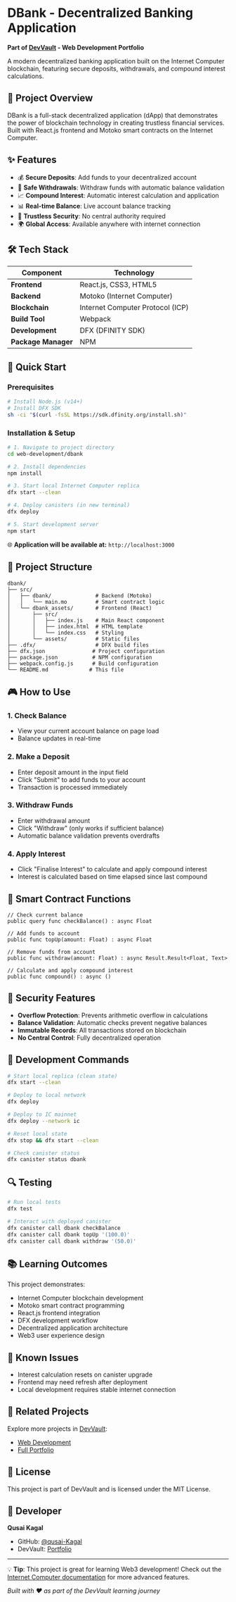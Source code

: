 # DBank - Decentralized Banking Application

**Part of [DevVault](https://github.com/qusai-Kagal/DevVault) - Web Development Portfolio**

A modern decentralized banking application built on the Internet Computer blockchain, featuring secure deposits, withdrawals, and compound interest calculations.

## 🎯 Project Overview

DBank is a full-stack decentralized application (dApp) that demonstrates the power of blockchain technology in creating trustless financial services. Built with React.js frontend and Motoko smart contracts on the Internet Computer.

## ✨ Features

- 💰 **Secure Deposits**: Add funds to your decentralized account
- 💸 **Safe Withdrawals**: Withdraw funds with automatic balance validation
- 📈 **Compound Interest**: Automatic interest calculation and application
- 📊 **Real-time Balance**: Live account balance tracking
- 🔐 **Trustless Security**: No central authority required
- 🌍 **Global Access**: Available anywhere with internet connection

## 🛠️ Tech Stack

| Component | Technology |
|-----------|------------|
| **Frontend** | React.js, CSS3, HTML5 |
| **Backend** | Motoko (Internet Computer) |
| **Blockchain** | Internet Computer Protocol (ICP) |
| **Build Tool** | Webpack |
| **Development** | DFX (DFINITY SDK) |
| **Package Manager** | NPM |

## 🚀 Quick Start

### Prerequisites
```bash
# Install Node.js (v14+)
# Install DFX SDK
sh -ci "$(curl -fsSL https://sdk.dfinity.org/install.sh)"
```

### Installation & Setup
```bash
# 1. Navigate to project directory
cd web-development/dbank

# 2. Install dependencies
npm install

# 3. Start local Internet Computer replica
dfx start --clean

# 4. Deploy canisters (in new terminal)
dfx deploy

# 5. Start development server
npm start
```

🌐 **Application will be available at:** `http://localhost:3000`

## 📂 Project Structure

```
dbank/
├── src/
│   ├── dbank/              # Backend (Motoko)
│   │   └── main.mo         # Smart contract logic
│   └── dbank_assets/       # Frontend (React)
│       ├── src/
│       │   ├── index.js    # Main React component
│       │   ├── index.html  # HTML template
│       │   └── index.css   # Styling
│       └── assets/         # Static files
├── .dfx/                   # DFX build files
├── dfx.json               # Project configuration
├── package.json           # NPM configuration
├── webpack.config.js      # Build configuration
└── README.md             # This file
```

## 🎮 How to Use

### 1. **Check Balance**
- View your current account balance on page load
- Balance updates in real-time

### 2. **Make a Deposit**
- Enter deposit amount in the input field
- Click "Submit" to add funds to your account
- Transaction is processed immediately

### 3. **Withdraw Funds**
- Enter withdrawal amount
- Click "Withdraw" (only works if sufficient balance)
- Automatic balance validation prevents overdrafts

### 4. **Apply Interest**
- Click "Finalise Interest" to calculate and apply compound interest
- Interest is calculated based on time elapsed since last compound

## 🔧 Smart Contract Functions

```motoko
// Check current balance
public query func checkBalance() : async Float

// Add funds to account
public func topUp(amount: Float) : async Float

// Remove funds from account  
public func withdraw(amount: Float) : async Result.Result<Float, Text>

// Calculate and apply compound interest
public func compound() : async ()
```

## 🔐 Security Features

- **Overflow Protection**: Prevents arithmetic overflow in calculations
- **Balance Validation**: Automatic checks prevent negative balances
- **Immutable Records**: All transactions stored on blockchain
- **No Central Control**: Fully decentralized operation

## 🧪 Development Commands

```bash
# Start local replica (clean state)
dfx start --clean

# Deploy to local network
dfx deploy

# Deploy to IC mainnet
dfx deploy --network ic

# Reset local state
dfx stop && dfx start --clean

# Check canister status
dfx canister status dbank
```

## 🔍 Testing

```bash
# Run local tests
dfx test

# Interact with deployed canister
dfx canister call dbank checkBalance
dfx canister call dbank topUp '(100.0)'
dfx canister call dbank withdraw '(50.0)'
```

## 📚 Learning Outcomes

This project demonstrates:
- Internet Computer blockchain development
- Motoko smart contract programming
- React.js frontend integration
- DFX development workflow
- Decentralized application architecture
- Web3 user experience design

## 🐛 Known Issues

- Interest calculation resets on canister upgrade
- Frontend may need refresh after deployment
- Local development requires stable internet connection

## 🔗 Related Projects

Explore more projects in [DevVault](https://github.com/qusai-Kagal/DevVault):
- [Web Development](../README.md)
- [Full Portfolio](../../README.md)

## 📜 License

This project is part of DevVault and is licensed under the MIT License.

## 👤 Developer

**Qusai Kagal**
- GitHub: [@qusai-Kagal](https://github.com/qusai-Kagal)
- DevVault: [Portfolio](https://github.com/qusai-Kagal/DevVault)

---

💡 **Tip**: This project is great for learning Web3 development! Check out the [Internet Computer documentation](https://internetcomputer.org/docs/) for more advanced features.

*Built with ❤️ as part of the DevVault learning journey*
